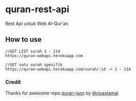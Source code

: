 # quran-rest-api
Rest Api untuk Web Al-Qur'an

## How to use
```
//GET LIST surah 1 - 114
https://quran-webapi.herokuapp.com

//GET satu surah spesifik
https://quran-webapi.herokuapp.com/surah/:id -> 1 - 114
```




### Credit
Thanks for awesome repo <a href="https://github.com/rioastamal/quran-json">quran-json</a> by <a href="https://github.com/rioastamal">@rioastamal</a>
